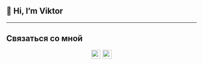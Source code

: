 ## 👋 Hi, I’m Viktor
<hr>

## Связаться со мной
<div style="display: flex; gap: 6px; width:100%;justify-content: center;">
<a href="https://vk.com/viiktorb" target="_blank"><img 
style="width: 24px" src="https://upload.wikimedia.org/wikipedia/commons/thumb/f/f3/VK_Compact_Logo_%282021-present%29.svg/48px-VK_Compact_Logo_%282021-present%29.svg.png"/></a>
<a href="https://t.me/Vi_iktor" target="_blank"><img 
style="width: 24px" src="https://upload.wikimedia.org/wikipedia/commons/thumb/8/83/Telegram_2019_Logo.svg/512px-Telegram_2019_Logo.svg.png"/></a>
</div>
